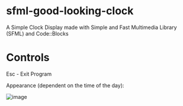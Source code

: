 # sfml-good-looking-clock
A Simple Clock Display made with Simple and Fast Multimedia Library (SFML) and Code::Blocks

# Controls
Esc - Exit Program

Appearance (dependent on the time of the day):

![image](https://user-images.githubusercontent.com/113037032/206899398-0b34aaf9-447f-446a-b8f1-cdaa34d58592.png)

